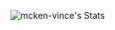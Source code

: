 ![mcken-vince's Stats](https://github-readme-stats.vercel.app/api?username=mcken-vince&theme=vue-dark&show_icons=true&hide_border=true&count_private=true)


<!--

Here are some ideas to get you started:

- 🔭 I’m currently working on ...
- 🌱 I’m currently learning ...
- 👯 I’m looking to collaborate on ...
- 🤔 I’m looking for help with ...
- 💬 Ask me about ...
- 📫 How to reach me: ...
- 😄 Pronouns: ...
- ⚡ Fun fact: ...
-->
